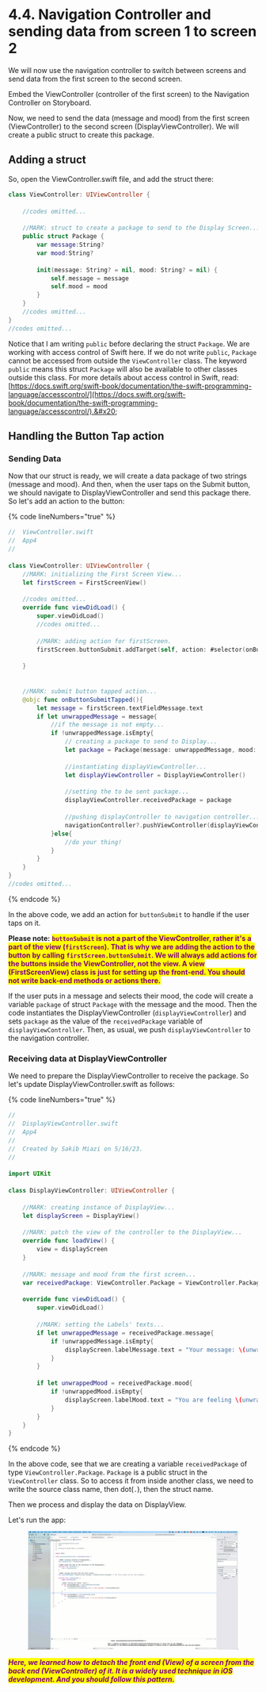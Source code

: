 # 4.4. Navigation Controller and sending data from screen 1 to screen 2

We will now use the navigation controller to switch between screens and send data from the first screen to the second screen.&#x20;

Embed the ViewController (controller of the first screen) to the Navigation Controller on Storyboard. &#x20;

Now, we need to send the data (message and mood) from the first screen (ViewController) to the second screen (DisplayViewController). We will create a public struct to create this package.&#x20;

## Adding a struct

So, open the ViewController.swift file, and add the struct there:

```swift
class ViewController: UIViewController {
    
    //codes omitted...
    
    //MARK: struct to create a package to send to the Display Screen...
    public struct Package {
        var message:String?
        var mood:String?
        
        init(message: String? = nil, mood: String? = nil) {
            self.message = message
            self.mood = mood
        }
    }
    //codes omitted...
}
//codes omitted...
```

Notice that I am writing `public` before declaring the struct `Package`. We are working with access control of Swift here. If we do not write `public`, `Package` cannot be accessed from outside the `ViewController` class. The keyword `public` means this struct `Package` will also be available to other classes outside this class. For more details about access control in Swift, read: [https://docs.swift.org/swift-book/documentation/the-swift-programming-language/accesscontrol/](https://docs.swift.org/swift-book/documentation/the-swift-programming-language/accesscontrol/).&#x20;

## Handling the Button Tap action

### **Sending Data**

Now that our struct is ready, we will create a data package of two strings (message and mood). And then, when the user taps on the Submit button, we should navigate to DisplayViewController and send this package there. So let's add an action to the button:

{% code lineNumbers="true" %}
```swift
//  ViewController.swift
//  App4
//

class ViewController: UIViewController {
    //MARK: initializing the First Screen View...
    let firstScreen = FirstScreenView()

    //codes omitted...
    override func viewDidLoad() {
        super.viewDidLoad()
        //codes omitted...
        
        //MARK: adding action for firstScreen.
        firstScreen.buttonSubmit.addTarget(self, action: #selector(onButtonSubmitTapped), for: .touchUpInside)
        
    }
    
    
    //MARK: submit button tapped action...
    @objc func onButtonSubmitTapped(){
        let message = firstScreen.textFieldMessage.text
        if let unwrappedMessage = message{
            //if the message is not empty...
            if !unwrappedMessage.isEmpty{
                // creating a package to send to Display...
                let package = Package(message: unwrappedMessage, mood: selectedMood)
                
                //instantiating displayViewController...
                let displayViewController = DisplayViewController()
                
                //setting the to be sent package...
                displayViewController.receivedPackage = package
                
                //pushing displayController to navigation controller...
                navigationController?.pushViewController(displayViewController, animated: true)
            }else{
                //do your thing!
            }
        }
    }
}
//codes omitted...
```
{% endcode %}

In the above code, we add an action for `buttonSubmit` to handle if the user taps on it.&#x20;

**Please note:** <mark style="color:purple;">**`buttonSubmit`**</mark><mark style="color:purple;">**&#x20;**</mark><mark style="color:purple;">**is not a part of the ViewController, rather it's a part of the view (**</mark><mark style="color:purple;">**`firstScreen`**</mark><mark style="color:purple;">**). That is why we are adding the action to the button by calling**</mark><mark style="color:purple;">**&#x20;**</mark><mark style="color:purple;">**`firstScreen.buttonSubmit`**</mark><mark style="color:purple;">**. We will always add actions for the buttons inside the ViewController, not the view. A view (FirstScreenView) class is just for setting up the front-end. You should not write back-end methods or actions there.**</mark>&#x20;

If the user puts in a message and selects their mood, the code will create a variable `package` of struct `Package` with the message and the mood. Then the code instantiates the DisplayViewController (`displayViewController`) and sets `package` as the value of the `receivedPackage` variable of `displayViewController`. Then, as usual, we push `displayViewController` to the navigation controller.

### **Receiving data at DisplayViewController**

We need to prepare the DisplayViewController to receive the package. So let's update DisplayViewController.swift as follows:

{% code lineNumbers="true" %}
```swift
//
//  DisplayViewController.swift
//  App4
//
//  Created by Sakib Miazi on 5/16/23.
//

import UIKit

class DisplayViewController: UIViewController {

    //MARK: creating instance of DisplayView...
    let displayScreen = DisplayView()
    
    //MARK: patch the view of the controller to the DisplayView...
    override func loadView() {
        view = displayScreen
    }
    
    //MARK: message and mood from the first screen...
    var receivedPackage: ViewController.Package = ViewController.Package() // The first screen can set this variable...
    
    override func viewDidLoad() {
        super.viewDidLoad()
        
        //MARK: setting the Labels' texts...
        if let unwrappedMessage = receivedPackage.message{
            if !unwrappedMessage.isEmpty{
                displayScreen.labelMessage.text = "Your message: \(unwrappedMessage)"
            }
        }
        
        if let unwrappedMood = receivedPackage.mood{
            if !unwrappedMood.isEmpty{
                displayScreen.labelMood.text = "You are feeling \(unwrappedMood)"
            }
        }
    }
}

```
{% endcode %}

In the above code, see that we are creating a variable `receivedPackage` of type `ViewController.Package`. `Package` is a public struct in the `ViewController` class. So to access it from inside another class, we need to write the source class name, then dot(`.`), then the struct name.&#x20;

Then we process and display the data on DisplayView.

Let's run the app:

<figure><img src="../.gitbook/assets/six (1).gif" alt=""><figcaption></figcaption></figure>

_<mark style="color:purple;">**Here, we learned how to detach the front end (View) of a screen from the back end (ViewController) of it. It is a widely used technique in iOS development. And you should follow this pattern.**</mark>_

